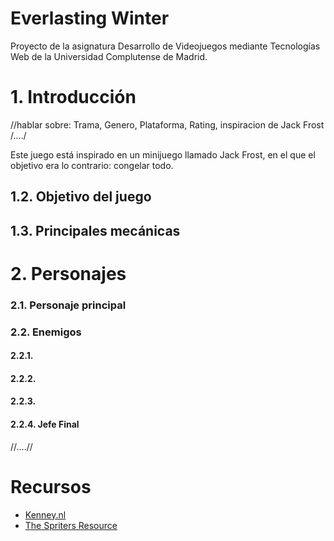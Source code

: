 # Everlasting Winter
Proyecto de la asignatura Desarrollo de Videojuegos mediante Tecnologías Web de la Universidad Complutense de Madrid.

# 1. Introducción
//hablar sobre: Trama, Genero, Plataforma, Rating, inspiracion de Jack Frost
/..../

Este juego está inspirado en un minijuego llamado Jack Frost, en el que el objetivo era lo contrario: congelar todo. 


## 1.2. Objetivo del juego


## 1.3. Principales mecánicas


# 2. Personajes

### 2.1. Personaje principal



### 2.2. Enemigos

#### 2.2.1.

#### 2.2.2. 

#### 2.2.3. 

#### 2.2.4. Jefe Final

//....//


# Recursos

* [Kenney.nl](https://www.kenney.nl/)
* [The Spriters Resource](https://www.spriters-resource.com/)
